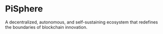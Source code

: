 # PiSphere
A decentralized, autonomous, and self-sustaining ecosystem that redefines the boundaries of blockchain innovation.
